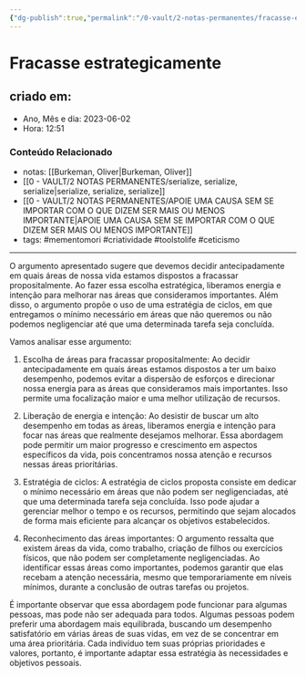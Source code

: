 ```yaml
---
{"dg-publish":true,"permalink":"/0-vault/2-notas-permanentes/fracasse-estrategicamente/","tags":["permanente","mementomori","criatividade","toolstolife","ceticismo"],"dgHomeLink":true,"dgShowLocalGraph":true,"dgShowFileTree":true,"dgEnableSearch":true,"noteIcon":""}
---
```


# Fracasse estrategicamente

## criado em: 
-  Ano, Mês e dia: 2023-06-02
- Hora: 12:51

### Conteúdo Relacionado
- notas: [[Burkeman, Oliver\|Burkeman, Oliver]]
- [[0 - VAULT/2 NOTAS PERMANENTES/serialize, serialize, serialize\|serialize, serialize, serialize]]
- [[0 - VAULT/2 NOTAS PERMANENTES/APOIE UMA CAUSA SEM SE IMPORTAR COM O QUE DIZEM SER MAIS OU MENOS IMPORTANTE\|APOIE UMA CAUSA SEM SE IMPORTAR COM O QUE DIZEM SER MAIS OU MENOS IMPORTANTE]]
- tags: #mementomori #criatividade #toolstolife #ceticismo 
---

O argumento apresentado sugere que devemos decidir antecipadamente em quais áreas de nossa vida estamos dispostos a fracassar propositalmente. Ao fazer essa escolha estratégica, liberamos energia e intenção para melhorar nas áreas que consideramos importantes. Além disso, o argumento propõe o uso de uma estratégia de ciclos, em que entregamos o mínimo necessário em áreas que não queremos ou não podemos negligenciar até que uma determinada tarefa seja concluída.

Vamos analisar esse argumento:

1. Escolha de áreas para fracassar propositalmente:
Ao decidir antecipadamente em quais áreas estamos dispostos a ter um baixo desempenho, podemos evitar a dispersão de esforços e direcionar nossa energia para as áreas que consideramos mais importantes. Isso permite uma focalização maior e uma melhor utilização de recursos.

2. Liberação de energia e intenção:
Ao desistir de buscar um alto desempenho em todas as áreas, liberamos energia e intenção para focar nas áreas que realmente desejamos melhorar. Essa abordagem pode permitir um maior progresso e crescimento em aspectos específicos da vida, pois concentramos nossa atenção e recursos nessas áreas prioritárias.

3. Estratégia de ciclos:
A estratégia de ciclos proposta consiste em dedicar o mínimo necessário em áreas que não podem ser negligenciadas, até que uma determinada tarefa seja concluída. Isso pode ajudar a gerenciar melhor o tempo e os recursos, permitindo que sejam alocados de forma mais eficiente para alcançar os objetivos estabelecidos.

4. Reconhecimento das áreas importantes:
O argumento ressalta que existem áreas da vida, como trabalho, criação de filhos ou exercícios físicos, que não podem ser completamente negligenciadas. Ao identificar essas áreas como importantes, podemos garantir que elas recebam a atenção necessária, mesmo que temporariamente em níveis mínimos, durante a conclusão de outras tarefas ou projetos.

É importante observar que essa abordagem pode funcionar para algumas pessoas, mas pode não ser adequada para todos. Algumas pessoas podem preferir uma abordagem mais equilibrada, buscando um desempenho satisfatório em várias áreas de suas vidas, em vez de se concentrar em uma área prioritária. Cada indivíduo tem suas próprias prioridades e valores, portanto, é importante adaptar essa estratégia às necessidades e objetivos pessoais.